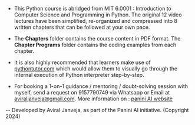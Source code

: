 - This Python course is abridged from MIT 6.0001 : Introduction to Computer Science and Programming in Python. The original 12 video lectures have been simplified, re-organized and compressed into 8 written chapters that can be followed at your own pace.

- The **Chapters** folder contains the course content in PDF format. The **Chapter Programs** folder contains the coding examples from each chapter.

- It is also highly recommended that learners make use of [pythontutor.com](https://pythontutor.com/) which would allow them to visually go through the internal execution of Python interpreter step-by-step.

- For booking a 1-on-1 guidance / mentoring / doubt-solving session with myself, send a request on 9157790749 via Whatsapp or Email at aviraljanveja@gmail.com. More information on : [panini AI website](https://aviraljanveja.my.canva.site/)

-- Developed by Aviral Janveja, as part of the Panini AI initiative. (Copyright 2024)